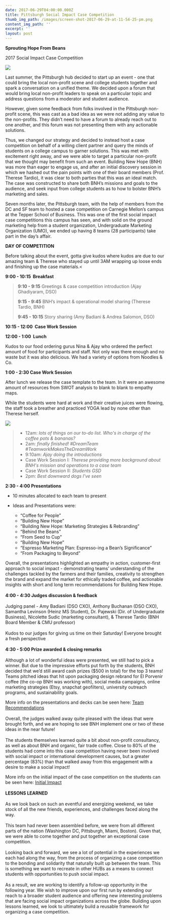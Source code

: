 ```yaml
---
date: 2017-06-29T04:00:00.000Z
title: Pittsburgh Social Impact Case Competition
thumb_img_path: /images/screen-shot-2017-06-29-at-11-54-25-pm.png
content_img_path: ''
excerpt: ''
layout: post
---
```

**Sprouting Hope From Beans**

2017 Social Impact Case Competition

![](/images/screen-shot-2017-06-30-at-12-37-18-am_orig.png)

Last summer, the Pittsburgh hub decided to start up an event - one that could bring the local non-profit scene and college students together and spark a conversation on a unified theme. We decided upon a forum that would bring local non-profit leaders to speak on a particular topic and address questions from a moderator and student audience. 

However, given some feedback from folks involved in the Pittsburgh non-profit scene, this was cast as a bad idea as we were not adding any value to the non-profits. They didn’t need to have a forum to already reach out to one another, and this forum was not presenting them with any actionable solutions.

Thus, we changed our strategy and decided to instead host a case competition on behalf of a willing client partner and query the minds of students on a college campus to garner solutions. This was met with excitement right away, and we were able to target a particular non-profit that we thought may benefit from such an event. Building New Hope (BNH) was more than eager to engage us, and after an initial discovery session in which we hashed out the pain points with one of their board members (Prof. Therese Tardio), it was clear to both parties that this was an ideal match. The case was constructed to share both BNH’s missions and goals to the audience, and seek input from college students as to how to bolster BNH’s marketing and sales.

Seven months later, the Pittsburgh team, with the help of members from the DC and SF team to hosted a case competition on Carnegie Mellon’s campus at the Tepper School of Business. This was one of the first social impact case competitions this campus has seen, and with solid on the ground marketing help from a student organization, Undergraduate Marketing Organization (UMO), we ended up having 8 teams (28 participants) take part in the day’s affair.

**DAY OF COMPETITION**

Before talking about the event, gotta give kudos where kudos are due to our amazing team & Therese who stayed up until 3AM wrapping up loose ends and finishing up the case materials.<

**9:00 - 10:15  Breakfast**

> **9:10 - 9:15** Greetings & case competition introduction (Ajay Ghadiyaram, DSO)
>
> **9:15 - 9:45** BNH’s impact & operational model sharing (Therese Tardio, BNH)
>
> **9:45 - 10:15** Story sharing (Amy Badiani & Andrea Salomon, DSO)

**10:15 - 12:00  Case Work Session**

**12:00 - 1:00  Lunch**

Kudos to our food ordering gurus Nina & Ajay who ordered the perfect amount of food for participants and staff. Not only was there enough and no waste but it was also delicious. We had a variety of options from Noodles & Co.

**1:00 - 2:30 Case Work Session** 

After lunch we release the case template to the team. In it were an awesome amount of resources from SWOT analysis to blank to blank to empathy maps.

While the students were hard at work and their creative juices were flowing, the staff took a breather and practiced YOGA lead by none other than Therese herself.

![](/images/screen-shot-2017-06-29-at-11-54-25-pm.png)

> * 12am: *lots of things on our to-do list. Who's in charge of the coffee pots & bananas?*
> * 2am: *finally finished! #DreamTeam #TeamworkMakesTheDreamWork*
> * 9:10am: *Ajay doing the introductions*
> * Case Work Session I: *Therese providing more background about BNH's mission and operations to a case team*
> * Case Work Session II: *Students GSD*
> * 2pm: *Best downward dogs I've seen*

**2:30 - 4:00 Presentations**

* 10 minutes allocated to each team to present
* Ideas and Presentations were:

  * “Coffee for People”
  * “Building New Hope”
  * “Building New Hope: Marketing Strategies & Rebranding”
  * “Behind the Beans”
  * “From Seed to Cup”
  * “Building New Hope”
  * “Espresso Marketing Plan: Espresso-ing a Bean’s Significance”
  * “From Packaging to Beyond”

Overall, the presentations highlighted an empathy in action, customer-first approach to social impact - demonstrating teams’ understanding of the challenges tackled by the farmers and their families, creativity to strengthen the brand and expand the market for ethically traded coffee, and actionable insights with short and long term recommendations for Building New Hope.\
​\
**4:00 - 4:30 Judges discussion & feedback**\
\
Judging panel - Amy Badiani (DSO CXO), Anthony Buchanan (DSO CXO), Samantha Levinson (Heinz MS Student), Dr. Pajewski (Dir. of Undergraduate Business), Nicolette Sudic (marketing consultant), & Therese Tardio (BNH Board Member & CMU professor)\
\
Kudos to our judges for giving us time on their Saturday! Everyone brought a fresh perspective\
\
**4:30 - 5:00 Prize awarded & closing remarks**\
\
Although a lot of wonderful ideas were presented, we still had to pick a winner. But due to the impressive efforts put forth by the students, BNH decided that we’d still award cash prizes ($500 in total) for the top 3 teams! Teams pitched ideas that hit upon packaging design rebrand for El Porvenir coffee (the co-op BNH was working with), social media campaigns, online marketing strategies (Etsy, snapchat geofilters), university outreach programs, and sustainability goals. 

More info on the presentations and decks can be seen here: [Team Recommendations](https://docs.google.com/document/d/17SRUskMEs7UjURha6ihdPSuiDyPfiXE66xfA9lHqyTM/edit)\
\
Overall, the judges walked away quite pleased with the ideas that were brought forth, and we are hoping to see BNH implement one or two of these ideas in the near future!\
\
The students themselves learned quite a bit about non-profit consultancy, as well as about BNH and organic, fair trade coffee. Close to 80% of the students had come into this case competition having never been involved with social impact or international development causes, but a greater percentage (83%) than that walked away from this engagement with a desire to make a social impact! 

More info on the initial impact of the case competition on the students can be seen here: [Initial Impact](https://docs.google.com/a/dsoglobal.org/forms/d/1uz7kv8TKoMDpBPNyA52RUCXh5Uld8yEBZ_5-griPwQA/edit?no_redirect#responses)\
\
**LESSONS LEARNED**\
​\
As we look back on such an eventful and energizing weekend, we take stock of all the new friends, experiences, and challenges faced along the way.\
\
This team had never been assembled before, we were from all different parts of the nation (Washington DC, Pittsburgh, Miami, Boston). Given that, we were able to come together and put together an exceptional case competition.\
\
Looking back and forward, we see a lot of potential in the experiences we each had along the way, from the process of organizing a case competition to the bonding and solidarity that naturally built up between the team. This is something we want to recreate in other HUBs as a means to connect students with opportunities to push social impact.\
\
As a result, we are working to identify a follow-up opportunity in the following year. We wish to improve upon our first run by extending our reach to a broader student audience and offering new interesting problems that are facing social impact organizations across the globe. Building upon lessons learned, we look to ultimately build a reusable framework for organizing a case competition.